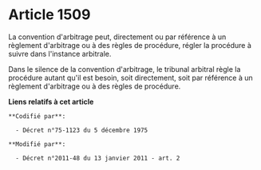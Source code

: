 # Article 1509

La convention d'arbitrage peut, directement ou par référence à un règlement d'arbitrage ou à des règles de procédure, régler
la procédure à suivre dans l'instance arbitrale. 

Dans le silence de la convention d'arbitrage, le tribunal arbitral règle la procédure autant qu'il est besoin, soit
directement, soit par référence à un règlement d'arbitrage ou à des règles de procédure.

**Liens relatifs à cet article**

	**Codifié par**:

	  - Décret n°75-1123 du 5 décembre 1975

	**Modifié par**:

	  - Décret n°2011-48 du 13 janvier 2011 - art. 2
